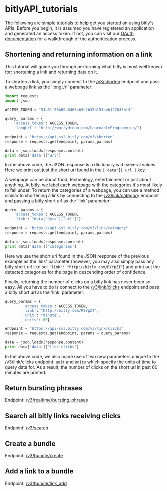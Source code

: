 bitlyAPI_tutorials
===================

The following are simple tutorials to help get you started on using bitly's APIs. Before you begin, it is assumed you have registered an application and generated an access token. If not, you can visit our [OAuth documentation](http://dev.bitly.com/authentication.html) for a walkthrough of the authentication process. 

Shortening and returning information on a link
------------------------------------------------------------------

This tutorial will guide you through performing what bitly is most well known for: shortening a link and returning data on it. 

To shorten a link, you simply connect to the [/v3/shorten](http://dev.bitly.com/links.html#v3_shorten) endpoint and pass a webpage link as the 'longUrl' parameter:

```python
import requests
import json

ACCESS_TOKEN = "53a01f38b09c0463cb9e2b35b151beb127843bf3"

query_ params = {
	'access_token': ACCESS_TOKEN,
	'longUrl': "http://worrydream.com/LearnableProgramming/"}

endpoint = "https://api-ssl.bitly.com/v3/shorten"
response = requests.get(endpoint, params_params)

data = json.loads(response.content)
print data['data']['url']

```
In the above code, the JSON response is a dictionary with several values. Here we print out just the short url found in the `['data']['url']` key. 

A webpage can be about food, technology, entertainment or just about anything. At bitly, we label each webpage with the categories it's most likely to fall under. To return the categories of a webpage, you can use a method similar to shortening a link by connecting to the [/v3/link/category](http://dev.bitly.com/data_apis.html#v3_link_category) endpoint and passing a bitly short url as the 'link' parameter:

```python
query_ params = {
	'access_token': ACCESS_TOKEN,
	'link': "data['data']['url']"}

endpoint = "https://api-ssl.bitly.com/v3/link/category"
response = requests.get(endpoint, params_params)

data = json.loads(response.content)
print data['data']['categories']
```
Here we use the short url found in the JSON response of the previous example as the 'link' parameter (however, you may also simply pass any bitly short url like so: `'link': "http://bitly.com/RYYpZT"`) and print out the detected categories for the page in descending order of confidence. 

Finally, returning the number of clicks on a bitly link has never been so easy. All you have to do is connect to the  [/v3/link/clicks](http://dev.bitly.com/link_metrics.html#v3_link_clicks) endpoint and pass a bitly short url as the 'link' parameter:

```python
query_params = {
        'access_token': ACCESS_TOKEN,
        'link': "http://bitly.com/RYYpZT",
        'unit': "minute",
        'units': 60}

endpoint = "https://api-ssl.bitly.com/v3/link/clicks"
response = requests.get(endpoint, params = query_params)

data = json.loads(response.content)
print data['data']['link_clicks']
```
In the above code, we also made use of two new parameters unique to the /v3/link/clicks endpoint: `unit` and `units` which specify the 
units of time to query data for. As a result, the number of clicks on the short url in past 60 minutes are printed. 

<a id="bursting"></a>Return bursting phrases
--------------------------------------------
Endpoint: [/v3/realtime/bursting_phrases](http://dev.bitly.com/data_apis.html#v3_realtime_bursting_phrases)

<a id="search"></a>Search all bitly links receiving clicks
----------------------------------------------------------
Endpoint: [/v3/search](http://dev.bitly.com/data_apis.html#v3_search)

<a id="createbundle"></a>Create a bundle
----------------------------------------
Endpoint: [/v3/bundle/create](http://dev.bitly.com/bundles.html#v3_bundle_create)

<a id="addlinktobundle"></a>Add a link to a bundle
------------------------------------------------
Endpoint: [/v3/bundle/link_add](http://dev.bitly.com/bundles.html#v3_bundle_link_add)


